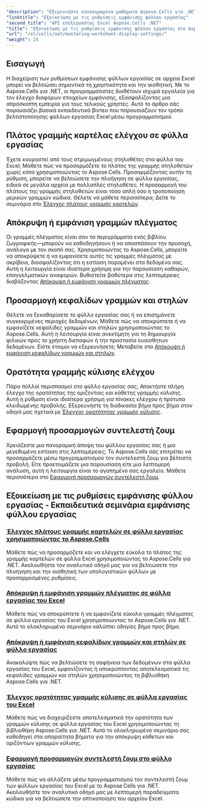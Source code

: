 ```yaml
---
"description": "Εξερευνήστε ολοκληρωμένα μαθήματα Aspose.Cells για .NET που καλύπτουν τις ρυθμίσεις εμφάνισης φύλλων εργασίας, συμπεριλαμβανομένων των γραμμών πλέγματος, των κεφαλίδων, των γραμμών κύλισης, του πλάτους της γραμμής καρτελών και των ρυθμίσεων ζουμ."
"linktitle": "Εξοικείωση με τις ρυθμίσεις εμφάνισης φύλλου εργασίας"
"second_title": "API επεξεργασίας Excel Aspose.Cells .NET"
"title": "Εξοικείωση με τις ρυθμίσεις εμφάνισης φύλλου εργασίας στο Aspose.Cells για .NET"
"url": "/el/cells/net/mastering-worksheet-display-settings/"
"weight": 24
---
```


## Εισαγωγή

Η διαχείριση των ρυθμίσεων εμφάνισης φύλλων εργασίας σε αρχεία Excel μπορεί να βελτιώσει σημαντικά τη χρηστικότητα και την αισθητική. Με το Aspose.Cells για .NET, οι προγραμματιστές διαθέτουν ισχυρά εργαλεία για τον έλεγχο διαφόρων στοιχείων εμφάνισης, εξασφαλίζοντας μια απρόσκοπτη εμπειρία για τους τελικούς χρήστες. Αυτό το άρθρο σάς παρουσιάζει βασικά εκπαιδευτικά βίντεο που παρουσιάζουν τον τρόπο βελτιστοποίησης φύλλων εργασίας Excel μέσω προγραμματισμού.  

## Πλάτος γραμμής καρτέλας ελέγχου σε φύλλα εργασίας  
Έχετε κουραστεί από τους στριμωγμένους στηλοθέτες στα φύλλα του Excel; Μάθετε πώς να προσαρμόζετε το πλάτος της γραμμής στηλοθετών χωρίς κόπο χρησιμοποιώντας το Aspose.Cells. Προσαρμόζοντας αυτήν τη ρύθμιση, μπορείτε να βελτιώσετε την πλοήγηση σε φύλλα εργασίας, ειδικά σε μεγάλα αρχεία με πολλαπλές στηλοθέτες. Η προσαρμογή του πλάτους της γραμμής στηλοθετών είναι τόσο απλή όσο η τροποποίηση μερικών γραμμών κώδικα. Θέλετε να μάθετε περισσότερα; Δείτε το σεμινάριο στο [Έλεγχος πλάτους γραμμής καρτελών](./controlling-tab-bar-width/).  

## Απόκρυψη ή εμφάνιση γραμμών πλέγματος  
Οι γραμμές πλέγματος είναι σαν τα περιγράμματα ενός βιβλίου ζωγραφικής—μπορούν να καθοδηγήσουν ή να αποσπάσουν την προσοχή, ανάλογα με τον σκοπό σας. Χρησιμοποιώντας το Aspose.Cells, μπορείτε να αποκρύψετε ή να εμφανίσετε αυτές τις γραμμές πλέγματος με ακρίβεια, διασφαλίζοντας ότι η εστίαση παραμένει στα δεδομένα σας. Αυτή η λειτουργία είναι ιδιαίτερα χρήσιμη για την παρουσίαση καθαρών, επαγγελματικών αναφορών. Βυθιστείτε βαθύτερα στις λεπτομέρειες διαβάζοντας [Απόκρυψη ή εμφάνιση γραμμών πλέγματος](./hide-display-gridlines/).  

## Προσαρμογή κεφαλίδων γραμμών και στηλών  
Θέλετε να ξεκαθαρίσετε το φύλλο εργασίας σας ή να επισημάνετε συγκεκριμένες περιοχές δεδομένων; Μάθετε πώς να αποκρύπτετε ή να εμφανίζετε κεφαλίδες γραμμών και στηλών χρησιμοποιώντας το Aspose.Cells. Αυτή η λειτουργία είναι ανεκτίμητη για τη δημιουργία φιλικών προς το χρήστη διεπαφών ή την προστασία ευαίσθητων δεδομένων. Είστε έτοιμοι να εξερευνήσετε; Μεταβείτε στο [Απόκρυψη ή εμφάνιση κεφαλίδων γραμμών και στηλών](./hide-display-row-column-headers/).  

## Ορατότητα γραμμής κύλισης ελέγχου  
Πάρα πολλοί περισπασμοί στο φύλλο εργασίας σας; Αποκτήστε πλήρη έλεγχο της ορατότητας της οριζόντιας και κάθετης γραμμής κύλισης. Αυτή η ρύθμιση είναι ιδιαίτερα χρήσιμη για πίνακες ελέγχου ή πρότυπα κλειδωμένης προβολής. Εξερευνήστε τη διαδικασία βήμα προς βήμα στον οδηγό μας σχετικά με [Έλεγχος ορατότητας γραμμής κύλισης](./controlling-scroll-bar-visibility/).  

## Εφαρμογή προσαρμογών συντελεστή ζουμ  
Χρειάζεστε μια πανοραμική άποψη του φύλλου εργασίας σας ή μια μεγεθυμένη εστίαση στις λεπτομέρειες; Το Aspose.Cells σάς επιτρέπει να προσαρμόζετε μέσω προγραμματισμού τον συντελεστή ζουμ για βέλτιστη προβολή. Είτε προετοιμάζετε μια παρουσίαση είτε μια λεπτομερή ανάλυση, αυτή η λειτουργία είναι το αγαπημένο σας εργαλείο. Μάθετε περισσότερα στο [Εφαρμογή προσαρμογών συντελεστή ζουμ](./apply-zoom-factor-adjustments/).  

## Εξοικείωση με τις ρυθμίσεις εμφάνισης φύλλου εργασίας - Εκπαιδευτικά σεμινάρια εμφάνισης φύλλου εργασίας
### [Έλεγχος πλάτους γραμμής καρτελών σε φύλλο εργασίας χρησιμοποιώντας το Aspose.Cells](./controlling-tab-bar-width/)
Μάθετε πώς να προσαρμόζετε και να ελέγχετε εύκολα το πλάτος της γραμμής καρτελών σε φύλλα Excel χρησιμοποιώντας το Aspose.Cells για .NET. Ακολουθήστε τον αναλυτικό οδηγό μας για να βελτιώσετε την πλοήγηση και την αισθητική των υπολογιστικών φύλλων με προσαρμοσμένες ρυθμίσεις.
### [Απόκρυψη ή εμφάνιση γραμμών πλέγματος σε φύλλα εργασίας του Excel](./hide-display-gridlines/)
Μάθετε πώς να αποκρύπτετε ή να εμφανίζετε εύκολα γραμμές πλέγματος σε φύλλα εργασίας του Excel χρησιμοποιώντας το Aspose.Cells για .NET. Αυτό το ολοκληρωμένο σεμινάριο καλύπτει οδηγίες βήμα προς βήμα.
### [Απόκρυψη ή εμφάνιση κεφαλίδων γραμμών και στηλών σε φύλλο εργασίας](./hide-display-row-column-headers/)
Ανακαλύψτε πώς να βελτιώσετε τη σαφήνεια των δεδομένων στα φύλλα εργασίας του Excel, εμφανίζοντας ή αποκρύπτοντας αποτελεσματικά τις κεφαλίδες γραμμών και στηλών χρησιμοποιώντας τη βιβλιοθήκη Aspose.Cells για .NET.
### [Έλεγχος ορατότητας γραμμής κύλισης σε φύλλα εργασίας του Excel](./controlling-scroll-bar-visibility/)
Μάθετε πώς να διαχειρίζεστε αποτελεσματικά την ορατότητα των γραμμών κύλισης σε φύλλα εργασίας του Excel χρησιμοποιώντας τη βιβλιοθήκη Aspose.Cells για .NET. Αυτό το ολοκληρωμένο σεμινάριο σας καθοδηγεί στα απαραίτητα βήματα για την απόκρυψη κάθετων και οριζόντιων γραμμών κύλισης.
### [Εφαρμογή προσαρμογών συντελεστή ζουμ στο φύλλο εργασίας](./apply-zoom-factor-adjustments/)
Μάθετε πώς να αλλάζετε μέσω προγραμματισμού τον συντελεστή ζουμ των φύλλων εργασίας του Excel με το Aspose.Cells για .NET. Ακολουθήστε τον αναλυτικό οδηγό μας με λεπτομερή παραδείγματα κώδικα για να βελτιώσετε την οπτικοποίηση του αρχείου Excel.